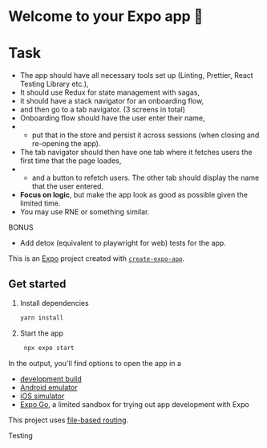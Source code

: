# Welcome to your Expo app 👋

# Task

- The app should have all necessary tools set up (Linting, Prettier, React Testing Library etc.),
- It should use Redux for state management with sagas,
- it should have a stack navigator for an onboarding flow,
- and then go to a tab navigator. (3 screens in total)
- Onboarding flow should have the user enter their name,
- - put that in the store and persist it across sessions (when closing and re-opening the app).
- The tab navigator should then have one tab where it fetches users the first time that the page loades,
- - and a button to refetch users. The other tab should display the name that the user entered.
- **Focus on logic**, but make the app look as good as possible given the limited time. 
- You may use RNE or something similar.

BONUS
- Add detox (equivalent to playwright for web) tests for the app.


This is an [Expo](https://expo.dev) project created with [`create-expo-app`](https://www.npmjs.com/package/create-expo-app).

## Get started

1. Install dependencies

   ```bash
   yarn install
   ```

2. Start the app

   ```bash
    npx expo start
   ```

In the output, you'll find options to open the app in a

- [development build](https://docs.expo.dev/develop/development-builds/introduction/)
- [Android emulator](https://docs.expo.dev/workflow/android-studio-emulator/)
- [iOS simulator](https://docs.expo.dev/workflow/ios-simulator/)
- [Expo Go](https://expo.dev/go), a limited sandbox for trying out app development with Expo

This project uses [file-based routing](https://docs.expo.dev/router/introduction).

[//]: # (https://callstack.github.io/react-native-testing-library/docs/start/quick-start)
Testing